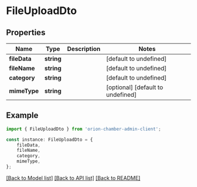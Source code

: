 # FileUploadDto


## Properties

Name | Type | Description | Notes
------------ | ------------- | ------------- | -------------
**fileData** | **string** |  | [default to undefined]
**fileName** | **string** |  | [default to undefined]
**category** | **string** |  | [default to undefined]
**mimeType** | **string** |  | [optional] [default to undefined]

## Example

```typescript
import { FileUploadDto } from 'orion-chamber-admin-client';

const instance: FileUploadDto = {
    fileData,
    fileName,
    category,
    mimeType,
};
```

[[Back to Model list]](../README.md#documentation-for-models) [[Back to API list]](../README.md#documentation-for-api-endpoints) [[Back to README]](../README.md)
